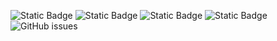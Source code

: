 ![Static Badge](https://img.shields.io/badge/blacklists-60-000000) ![Static Badge](https://img.shields.io/badge/blacklisted-2927365-cc0000) ![Static Badge](https://img.shields.io/badge/whitelisted-2244-00CC00) ![Static Badge](https://img.shields.io/badge/streaming_blacklist-28107-000000) ![GitHub issues](https://img.shields.io/github/issues/fabriziosalmi/blacklists)
